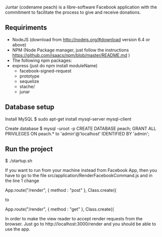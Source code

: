 Juntar (codename peach) is a libre-software Facebook application with the
commitment to facilitate the process to give and receive donations.

Requiriments
------------
- NodeJS (download from http://nodejs.org/#download version 6.4 or above)
- NPM (Node Package manager, just follow the instructions https://github.com/isaacs/npm/blob/master/README.md )
- The following npm packages:
- express (just do npm install moduleName)
	- facebook-signed-request
	- prototype
	- sequelize
	- stache/
  - junar


Database setup
--------------

Install MySQL
  $ sudo apt-get install mysql-server mysql-client

Create database
  $ mysql -uroot -p
    CREATE DATABASE peach;
    GRANT ALL PRIVILEGES ON peach.* to 'admin'@'localhost' IDENTIFIED BY 'admin';

Run the project
---------------

  $ ./startup.sh

If you want to run from your machine instead from Facebook App, then you have to go to the file
src/application/RenderFacebookCommand.js and in the line 1 change

  App.route("/render", { method : "post" }, Class.create({
  
to

  App.route("/render", { method : "get" }, Class.create({


In order to make the view reader to accept render requests from the browser.
Just go to http://localhost:3000/render and you should be able to use the app.